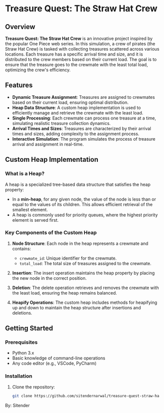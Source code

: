# Treasure Quest: The Straw Hat Crew

## Overview

**Treasure Quest: The Straw Hat Crew** is an innovative project inspired by the popular One Piece web series. In this simulation, a crew of pirates (the Straw Hat Crew) is tasked with collecting treasures scattered across various locations. Each treasure has a specific arrival time and size, and it is distributed to the crew members based on their current load. The goal is to ensure that the treasure goes to the crewmate with the least total load, optimizing the crew's efficiency.

## Features

- **Dynamic Treasure Assignment**: Treasures are assigned to crewmates based on their current load, ensuring optimal distribution.
- **Heap Data Structure**: A custom heap implementation is used to efficiently manage and retrieve the crewmate with the least load.
- **Single Processing**: Each crewmate can process one treasure at a time, simulating realistic treasure collection dynamics.
- **Arrival Times and Sizes**: Treasures are characterized by their arrival times and sizes, adding complexity to the assignment process.
- **Interactive Simulation**: The program simulates the process of treasure arrival and assignment in real-time.

## Custom Heap Implementation

### What is a Heap?

A heap is a specialized tree-based data structure that satisfies the heap property:
- In a **min-heap**, for any given node, the value of the node is less than or equal to the values of its children. This allows efficient retrieval of the smallest element.
- A heap is commonly used for priority queues, where the highest priority element is served first.

### Key Components of the Custom Heap

1. **Node Structure**: Each node in the heap represents a crewmate and contains:
   - `crewmate_id`: Unique identifier for the crewmate.
   - `total_load`: The total size of treasures assigned to the crewmate.
  
2. **Insertion**: The insert operation maintains the heap property by placing the new node in the correct position.

3. **Deletion**: The delete operation retrieves and removes the crewmate with the least load, ensuring the heap remains balanced.

4. **Heapify Operations**: The custom heap includes methods for heapifying up and down to maintain the heap structure after insertions and deletions.

## Getting Started

### Prerequisites

- Python 3.x
- Basic knowledge of command-line operations
- Any code editor (e.g., VSCode, PyCharm)

### Installation

1. Clone the repository:
   ```bash
   git clone https://github.com/sitendernarwal/treasure-quest-straw-hat-crew.git


By: Sitender

